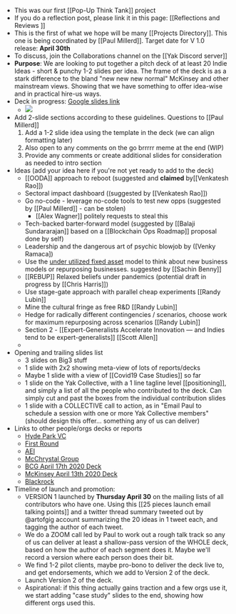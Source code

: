 - This was our first [[Pop-Up Think Tank]] project
- If you do a reflection post, please link it in this page: [[Reflections and Reviews ]]
- This is the first of what we hope will be many [[Projects Directory]]. This one is being coordinated by [[Paul Millerd]]. Target date for V 1.0 release: **April 30th**
- To discuss, join the Collaborations channel on the [[Yak Discord server]]
- **Purpose**: We are looking to put together a pitch deck of at least 20 Indie Ideas - short & punchy 1-2 slides per idea.  The frame of the deck is as a stark difference to the bland "new new new normal" McKinsey and other mainstream views.  Showing that we have something to offer idea-wise and in practical hire-us ways.
- Deck in progress: [Google slides link](https://docs.google.com/presentation/d/1OfBuSq4SImE1Gq2EaAGCAlkwC8LZRCWx-7O_VOHJ5TI/edit?usp=sharing) 
    - ![](https://firebasestorage.googleapis.com/v0/b/firescript-577a2.appspot.com/o/imgs%2Fapp%2FArtOfGig%2FQTd_cabp4A?alt=media&token=e6ba171b-86f0-43b9-bd5a-3910864561bb)
- Add 2-slide sections according to these guidelines. Questions to [[Paul Millerd]]
    1. Add a 1-2 slide idea using the template in the deck (we can align formatting later)
    2. Also open to any comments on the go brrrrr  meme at the end  (WIP) 
    3. Provide any comments or create additional slides for consideration as needed to intro section
- Ideas (add your idea here if you're not yet ready to add to the deck)
    - [[OODA]] approach to reboot (suggested and **claimed** by[[Venkatesh Rao]])
    - Sectoral impact dashboard ((suggested by [[Venkatesh Rao]])
    - Go no-code - leverage no-code tools to test new opps (suggested by [[Paul Millerd]] - can be stolen)
        - [[Alex Wagner]] politely requests to steal this
    - Tech-backed barter-forward model (suggested by [[Balaji Sundararajan]] based on a [[Blockchain Ops Roadmap]] proposal done by self)
    - Leadership and the dangerous art of psychic blowjob by ([Venky Ramaca])
    - Use the [under utilized fixed asset](https://kwokchain.com/2020/01/23/underutilized-fixed-assets/) model to think about new business models or repurposing businesses. suggested by [[Sachin Benny]]
    - [[REBUP]] Relaxed beliefs under pandemics (potential draft in progress by [[Chris Harris]])
    - Use stage-gate approach with parallel cheap experiments [[Randy Lubin]]
    - Mine the cultural fringe as free R&D [[Randy Lubin]]
    - Hedge for radically different contingencies / scenarios, choose work for maximum repurposing across scenarios [[Randy Lubin]]
    - Section 2 - [[Expert-Generalists Accelerate Innovation — and Indies tend to be expert-generalists]] [[Scott Allen]]
    - 
- Opening and trailing slides list
    - 3 slides on Big3 stuff
    - 1 slide with 2x2 showing meta-view of lots of reports/decks
    - Maybe 1 slide with a view of [[Covid19 Case Studies]] so far
    - 1 slide on the Yak Collective, with a 1 line tagline level [[positioning]], and simply a list of all the people who contributed to the deck. Can simply cut and past the boxes from the individual contribution slides
    - 1 slide with a COLLECTIVE call to action, as in "Email Paul to schedule a session with one or more Yak Collective members" (should design this offer... something any of us can deliver)
- Links to other people/orgs decks or reports
    - [Hyde Park VC](https://blog.hydeparkvp.com/modeling-covid-19s-impact-and-making-hard-decisions-6003944142ef)
    - [First Round](https://firstround.com/review/the-founders-field-guide-for-navigating-this-crisis-advice-from-recession-era-leaders-investors-and-ceos-currently-at-the-helm/)
    - [AEI](https://www.aei.org/research-products/report/national-coronavirus-response-a-road-map-to-reopening/)
    - [McChrystal Group](https://www.mcchrystalgroup.com/insights/operating-in-crisis-a-leader-s-guide/)
    - [BCG April 17th 2020 Deck](https://media-publications.bcg.com/BCG-COVID-19-BCG-Perspectives-Version2.pdf)
    - [McKinsey April 13th 2020 Deck](https://www.mckinsey.com/~/media/McKinsey/Business%20Functions/Risk/Our%20Insights/COVID%2019%20Implications%20for%20business/COVID%2019%20April%2013/COVID-19-Facts-and-Insights-April-13-v2.ashx)
    - [Blackrock](https://www.blackrock.com/corporate/insights/blackrock-investment-institute/publications/global-macro-outlook)
- Timeline of launch and promotion: 
    - VERSION 1 launched by **Thursday April 30** on the mailing lists of all contributors who have one. Using this [[25 pieces launch email talking points]] and a twitter thread summary tweeted out by @artofgig account summarizing the 20 ideas in 1 tweet each, and tagging the author of each tweet.
    - We do a ZOOM call led by Paul to work out a rough talk track so any of us can deliver at least a shallow-pass version of the WHOLE deck, based on how the author of each segment does it. Maybe we'll record a version where each person does their bit. 
    - We find 1-2 pilot clients, maybe pro-bono to deliver the deck live to, and get endorsements, which we add to Version 2 of the deck.
    - Launch Version 2 of the deck.
    - Aspirational: if this thing actually gains traction and a few orgs use it, we start adding "case study" slides to the end, showing how different orgs used this.
